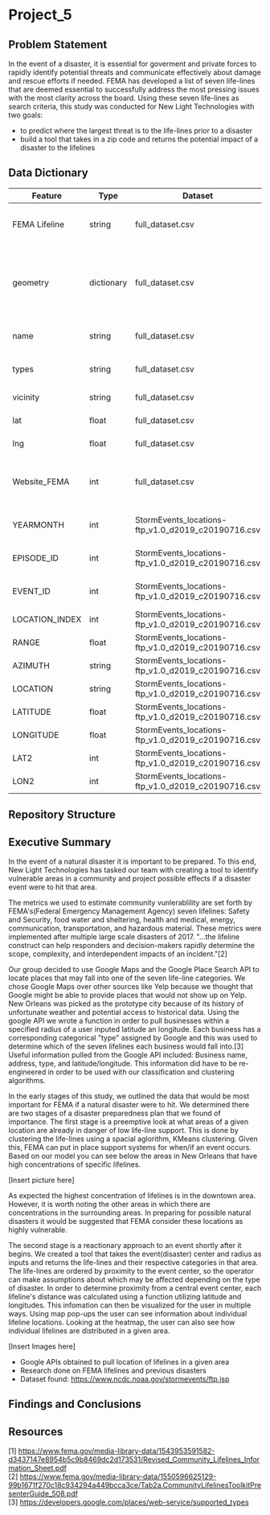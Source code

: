 # Project_5

## Problem Statement

In the event of a disaster, it is essential for goverment and private forces to rapidly identify potential threats and communicate effectively about damage and rescue efforts if needed. FEMA has developed a list of seven life-lines that are deemed essential to successfully address the most pressing issues with the most clarity across the board. Using these seven life-lines as search criteria, this study was conducted for New Light Technologies with two goals:

  - to predict where the largest threat is to the life-lines prior to a disaster
  - build a tool that takes in a zip code and returns the potential impact of a disaster to the lifelines

## Data Dictionary
|Feature|Type|Dataset|Description|
|-------|----|-------|-----------|
|FEMA Lifeline|string|full_dataset.csv|Description of one of FEMA's seven lifelines.|
|geometry|dictionary|full_dataset.csv|Multiple variations on latitude and Longitude information about a location.|
|name|string|full_dataset.csv|Name of business or location.|
|types|string|full_dataset.csv|Google categorical type.|
|vicinity|string|full_dataset.csv|Address of location.|
|lat|float|full_dataset.csv|Latitude of location.|
|lng|float|full_dataset.csv|Longitude of location.|
|Website_FEMA|int|full_dataset.csv|Numeric representation FEMA categorical lifelines.|
|YEARMONTH|int|StormEvents_locations-ftp_v1.0_d2019_c20190716.csv|Year and month of storm event.|
|EPISODE_ID|int|StormEvents_locations-ftp_v1.0_d2019_c20190716.csv|Episode identifying number.|
|EVENT_ID|int|StormEvents_locations-ftp_v1.0_d2019_c20190716.csv|Event identifying number.|
|LOCATION_INDEX|int|StormEvents_locations-ftp_v1.0_d2019_c20190716.csv|?|
|RANGE|float|StormEvents_locations-ftp_v1.0_d2019_c20190716.csv|?|
|AZIMUTH|string|StormEvents_locations-ftp_v1.0_d2019_c20190716.csv|?|
|LOCATION|string|StormEvents_locations-ftp_v1.0_d2019_c20190716.csv|City of event.|
|LATITUDE|float|StormEvents_locations-ftp_v1.0_d2019_c20190716.csv|?|
|LONGITUDE|float|StormEvents_locations-ftp_v1.0_d2019_c20190716.csv|?|
|LAT2|int|StormEvents_locations-ftp_v1.0_d2019_c20190716.csv|?|
|LON2|int|StormEvents_locations-ftp_v1.0_d2019_c20190716.csv|?|

## Repository Structure


## Executive Summary  

In the event of a natural disaster it is important to be prepared. To this end, New Light Technologies has tasked our team with creating a tool to identify vulnerable areas in a community and project possible effects if a disaster event were to hit that area.  

The metrics we used to estimate community vunlerablility are set forth by FEMA's(Federal Emergency Management Agency) seven lifelines: Safety and Security, food water and sheltering, health and medical, energy, communication, transportation, and hazardous material. These metrics were implemented after multiple large scale disasters of 2017. "...the lifeline construct can help responders and decision-makers rapidly determine the scope, complexity, and
interdependent impacts of an incident."[2]   

Our group decided to use Google Maps and the Google Place Search API to locate places that may fall into one of the seven life-line categories. We chose Google Maps over other sources like Yelp because we thought that Google might be able to provide places that would not show up on Yelp. New Orleans was picked as the prototype city because of its history of unfortunate weather and potential access to historical data. Using the google API we wrote a function in order to pull businesses within a specified radius of a user inputed latitude an longitude. Each business has a corresponding categorical "type" assigned by Google and this was used to determine which of the seven lifelines each business would fall into.[3] Useful information pulled from the Google API included: Business name, address, type, and latitude/longitude. This information did have to be re-engineered in order to be used with our classification and clustering algorithms.  

In the early stages of this study, we outlined the data that would be most important for FEMA if a natural disaster were to hit. We determined there are two stages of a disaster preparedness plan that we found of importance. The first stage is a preemptive look at what areas of a given location are already in danger of low life-line support. This is done by clustering the life-lines using a spacial aglorithm, KMeans clustering. Given this, FEMA can put in place support systems for when/if an event occurs. Based on our model you can see below the areas in New Orleans that have high concentrations of specific lifelines.  

[Insert picture here]  

As expected the highest concentration of lifelines is in the downtown area. However, it is worth noting the other areas in which there are concentrations in the surrounding areas. In preparing for possible natural disasters it would be suggested that FEMA consider these locations as highly vulnerable. 

The second stage is a  reactionary approach to an event shortly after it begins. We created a tool that takes the event(disaster) center and radius as inputs and returns the life-lines and their respective categories in that area. The life-lines are ordered by proximity to the event center, so the operator can make assumptions about which may be affected depending on the type of disaster. In order to determine proximity from a central event center, each lifeline's distance was calculated using a function utilizing latitude and longitudes. This infomation can then be visualized for the user in multiple ways. Using map pop-ups the user can see information about individual lifeline locations. Looking at the heatmap, the user can also see how individual lifelines are distributed in a given area.  

[Insert Images here]  






- Google APIs obtained to pull location of lifelines in a given area
- Research done on FEMA lifelines and previous disasters
- Dataset found: https://www.ncdc.noaa.gov/stormevents/ftp.jsp

## Findings and Conclusions

## Resources
[1] https://www.fema.gov/media-library-data/1543953591582-d3437147e8954b5c9b8469dc2d173531/Revised_Community_Lifelines_Information_Sheet.pdf  
[2] https://www.fema.gov/media-library-data/1550596625129-99b1671f270c18c934294a449bcca3ce/Tab2a.CommunityLifelinesToolkitPresenterGuide_508.pdf  
[3] https://developers.google.com/places/web-service/supported_types  

